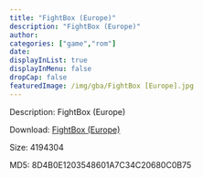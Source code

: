 ```yaml
---
title: "FightBox (Europe)"
description: "FightBox (Europe)"
author: 
categories: ["game","rom"]
date: 
displayInList: true
displayInMenu: false
dropCap: false
featuredImage: /img/gba/FightBox [Europe].jpg
---
```


Description: FightBox (Europe)

Download: <a style="text-decoration:underline;" href="https://mega.nz/#!ubQywCwQ!9Z2hrtLp_aU7_mmVfMxJGubqLHE2Tj3WbYz4-82xUUQ" target = "_blank" rel = "nofollow" > FightBox (Europe)</a>

Size: 4194304

MD5: 8D4B0E1203548601A7C34C20680C0B75

